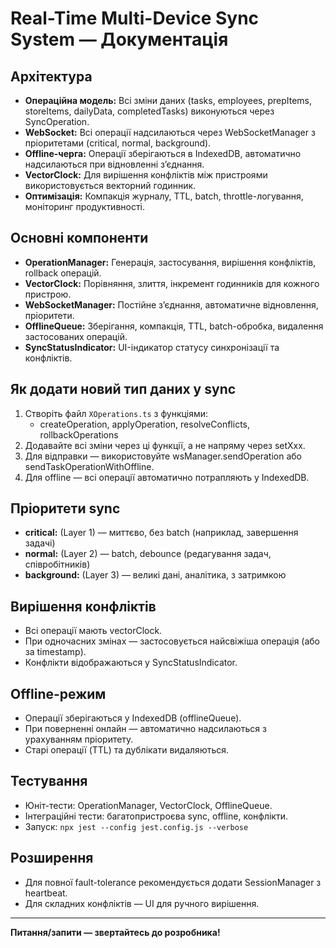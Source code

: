 # Real-Time Multi-Device Sync System — Документація

## Архітектура
- **Операційна модель:** Всі зміни даних (tasks, employees, prepItems, storeItems, dailyData, completedTasks) виконуються через SyncOperation.
- **WebSocket:** Всі операції надсилаються через WebSocketManager з пріоритетами (critical, normal, background).
- **Offline-черга:** Операції зберігаються в IndexedDB, автоматично надсилаються при відновленні зʼєднання.
- **VectorClock:** Для вирішення конфліктів між пристроями використовується векторний годинник.
- **Оптимізація:** Компакція журналу, TTL, batch, throttle-логування, моніторинг продуктивності.

## Основні компоненти
- **OperationManager:** Генерація, застосування, вирішення конфліктів, rollback операцій.
- **VectorClock:** Порівняння, злиття, інкремент годинників для кожного пристрою.
- **WebSocketManager:** Постійне зʼєднання, автоматичне відновлення, пріоритети.
- **OfflineQueue:** Зберігання, компакція, TTL, batch-обробка, видалення застосованих операцій.
- **SyncStatusIndicator:** UI-індикатор статусу синхронізації та конфліктів.

## Як додати новий тип даних у sync
1. Створіть файл `XOperations.ts` з функціями:
   - createOperation, applyOperation, resolveConflicts, rollbackOperations
2. Додавайте всі зміни через ці функції, а не напряму через setXxx.
3. Для відправки — використовуйте wsManager.sendOperation або sendTaskOperationWithOffline.
4. Для offline — всі операції автоматично потрапляють у IndexedDB.

## Пріоритети sync
- **critical:** (Layer 1) — миттєво, без batch (наприклад, завершення задачі)
- **normal:** (Layer 2) — batch, debounce (редагування задач, співробітників)
- **background:** (Layer 3) — великі дані, аналітика, з затримкою

## Вирішення конфліктів
- Всі операції мають vectorClock.
- При одночасних змінах — застосовується найсвіжіша операція (або за timestamp).
- Конфлікти відображаються у SyncStatusIndicator.

## Offline-режим
- Операції зберігаються у IndexedDB (offlineQueue).
- При поверненні онлайн — автоматично надсилаються з урахуванням пріоритету.
- Старі операції (TTL) та дублікати видаляються.

## Тестування
- Юніт-тести: OperationManager, VectorClock, OfflineQueue.
- Інтеграційні тести: багатопристроєва sync, offline, конфлікти.
- Запуск: `npx jest --config jest.config.js --verbose`

## Розширення
- Для повної fault-tolerance рекомендується додати SessionManager з heartbeat.
- Для складних конфліктів — UI для ручного вирішення.

---

**Питання/запити — звертайтесь до розробника!**
